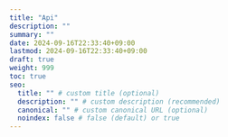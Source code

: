 ```yaml
---
title: "Api"
description: ""
summary: ""
date: 2024-09-16T22:33:40+09:00
lastmod: 2024-09-16T22:33:40+09:00
draft: true
weight: 999
toc: true
seo:
  title: "" # custom title (optional)
  description: "" # custom description (recommended)
  canonical: "" # custom canonical URL (optional)
  noindex: false # false (default) or true
---
```

